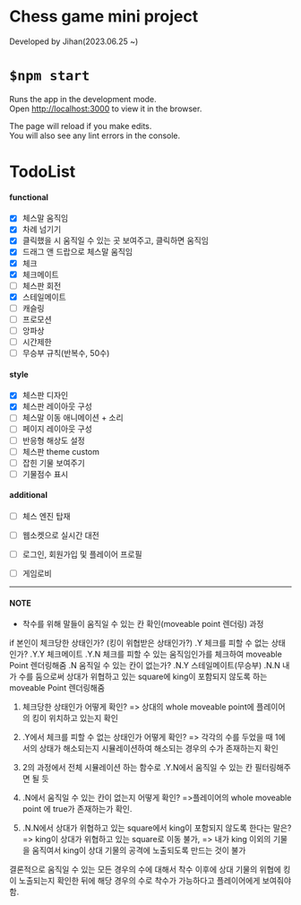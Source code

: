 Chess game mini project
=
Developed by Jihan(2023.06.25 ~)

`$npm start`
=
Runs the app in the development mode.\
Open [http://localhost:3000](http://localhost:3000) to view it in the browser.

The page will reload if you make edits.\
You will also see any lint errors in the console.


TodoList
=
#### functional
- [x] 체스말 움직임
- [x] 차례 넘기기
- [x] 클릭했을 시 움직일 수 있는 곳 보여주고, 클릭하면 움직임
- [x] 드래그 앤 드랍으로 체스말 움직임
- [x] 체크
- [x] 체크메이트
- [ ] 체스판 회전
- [x] 스테일메이트
- [ ] 캐슬링
- [ ] 프로모션
- [ ] 앙파상
- [ ] 시간제한
- [ ] 무승부 규칙(반복수, 50수)

#### style
- [x] 체스판 디자인
- [x] 체스판 레이아웃 구성
- [ ] 체스말 이동 애니메이션 + 소리
- [ ] 페이지 레이아웃 구성
- [ ] 반응형 해상도 설정
- [ ] 체스판 theme custom
- [ ] 잡힌 기물 보여주기
- [ ] 기물점수 표시

#### additional
- [ ] 체스 엔진 탑재
- [ ] 웹소켓으로 실시간 대전
- [ ] 로그인, 회원가입 및 플레이어 프로필
- [ ] 게임로비


- - -
#### NOTE
- 착수를 위해 말들이 움직일 수 있는 칸 확인(moveable point 렌더링) 과정

 if 본인이 체크당한 상태인가? (킹이 위협받은 상태인가?)
 .Y 체크를 피할 수 없는 상태인가?
 .Y.Y 체크메이트
 .Y.N 체크를 피할 수 있는 움직임인가를 체크하여 moveable Point 렌더링해줌
 .N 움직일 수 있는 칸이 없는가?
 .N.Y 스테일메이트(무승부)
 .N.N 내가 수를 둠으로써 상대가 위협하고 있는 square에 king이 포함되지 않도록 하는 moveable Point 렌더링해줌

1. 체크당한 상태인가 어떻게 확인?
 => 상대의 whole moveable point에 플레이어의 킹이 위치하고 있는지 확인

2. .Y에서 체크를 피할 수 없는 상태인가 어떻게 확인?
 => 각각의 수를 두었을 때 1에서의 상태가 해소되는지 시뮬레이션하여 해소되는 경우의 수가 존재하는지 확인

3. 2의 과정에서 전체 시뮬레이션 하는 함수로 .Y.N에서 움직일 수 있는 칸 필터링해주면 될 듯

4. .N에서 움직일 수 있는 칸이 없는지 어떻게 확인?
 =>플레이어의 whole moveable point 에 true가 존재하는가 확인.

5. .N.N에서 상대가 위협하고 있는 square에서 king이 포함되지 않도록 한다는 말은?
 => king이 상대가 위협하고 있는 square로 이동 불가,
 => 내가 king 이외의 기물을 움직여서 king이 상대 기물의 공격에 노출되도록 만드는 것이 불가

 결론적으로 움직일 수 있는 모든 경우의 수에 대해서 착수 이후에 상대 기물의 위협에 킹이 노출되는지 확인한 뒤에 해당 경우의 수로 착수가 가능하다고 플레이어에게 보여줘야 함.